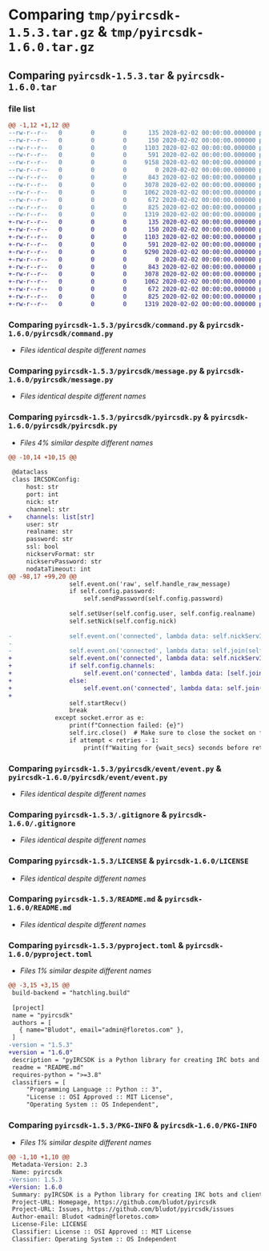 # Comparing `tmp/pyircsdk-1.5.3.tar.gz` & `tmp/pyircsdk-1.6.0.tar.gz`

## Comparing `pyircsdk-1.5.3.tar` & `pyircsdk-1.6.0.tar`

### file list

```diff
@@ -1,12 +1,12 @@
--rw-r--r--   0        0        0      135 2020-02-02 00:00:00.000000 pyircsdk-1.5.3/pyircsdk/__about__.py
--rw-r--r--   0        0        0      150 2020-02-02 00:00:00.000000 pyircsdk-1.5.3/pyircsdk/__init__.py
--rw-r--r--   0        0        0     1103 2020-02-02 00:00:00.000000 pyircsdk-1.5.3/pyircsdk/command.py
--rw-r--r--   0        0        0      591 2020-02-02 00:00:00.000000 pyircsdk-1.5.3/pyircsdk/message.py
--rw-r--r--   0        0        0     9158 2020-02-02 00:00:00.000000 pyircsdk-1.5.3/pyircsdk/pyircsdk.py
--rw-r--r--   0        0        0        0 2020-02-02 00:00:00.000000 pyircsdk-1.5.3/pyircsdk/event/__init__.py
--rw-r--r--   0        0        0      843 2020-02-02 00:00:00.000000 pyircsdk-1.5.3/pyircsdk/event/event.py
--rw-r--r--   0        0        0     3078 2020-02-02 00:00:00.000000 pyircsdk-1.5.3/.gitignore
--rw-r--r--   0        0        0     1062 2020-02-02 00:00:00.000000 pyircsdk-1.5.3/LICENSE
--rw-r--r--   0        0        0      672 2020-02-02 00:00:00.000000 pyircsdk-1.5.3/README.md
--rw-r--r--   0        0        0      825 2020-02-02 00:00:00.000000 pyircsdk-1.5.3/pyproject.toml
--rw-r--r--   0        0        0     1319 2020-02-02 00:00:00.000000 pyircsdk-1.5.3/PKG-INFO
+-rw-r--r--   0        0        0      135 2020-02-02 00:00:00.000000 pyircsdk-1.6.0/pyircsdk/__about__.py
+-rw-r--r--   0        0        0      150 2020-02-02 00:00:00.000000 pyircsdk-1.6.0/pyircsdk/__init__.py
+-rw-r--r--   0        0        0     1103 2020-02-02 00:00:00.000000 pyircsdk-1.6.0/pyircsdk/command.py
+-rw-r--r--   0        0        0      591 2020-02-02 00:00:00.000000 pyircsdk-1.6.0/pyircsdk/message.py
+-rw-r--r--   0        0        0     9290 2020-02-02 00:00:00.000000 pyircsdk-1.6.0/pyircsdk/pyircsdk.py
+-rw-r--r--   0        0        0        0 2020-02-02 00:00:00.000000 pyircsdk-1.6.0/pyircsdk/event/__init__.py
+-rw-r--r--   0        0        0      843 2020-02-02 00:00:00.000000 pyircsdk-1.6.0/pyircsdk/event/event.py
+-rw-r--r--   0        0        0     3078 2020-02-02 00:00:00.000000 pyircsdk-1.6.0/.gitignore
+-rw-r--r--   0        0        0     1062 2020-02-02 00:00:00.000000 pyircsdk-1.6.0/LICENSE
+-rw-r--r--   0        0        0      672 2020-02-02 00:00:00.000000 pyircsdk-1.6.0/README.md
+-rw-r--r--   0        0        0      825 2020-02-02 00:00:00.000000 pyircsdk-1.6.0/pyproject.toml
+-rw-r--r--   0        0        0     1319 2020-02-02 00:00:00.000000 pyircsdk-1.6.0/PKG-INFO
```

### Comparing `pyircsdk-1.5.3/pyircsdk/command.py` & `pyircsdk-1.6.0/pyircsdk/command.py`

 * *Files identical despite different names*

### Comparing `pyircsdk-1.5.3/pyircsdk/message.py` & `pyircsdk-1.6.0/pyircsdk/message.py`

 * *Files identical despite different names*

### Comparing `pyircsdk-1.5.3/pyircsdk/pyircsdk.py` & `pyircsdk-1.6.0/pyircsdk/pyircsdk.py`

 * *Files 4% similar despite different names*

```diff
@@ -10,14 +10,15 @@
 
 @dataclass
 class IRCSDKConfig:
     host: str
     port: int
     nick: str
     channel: str
+    channels: list[str]
     user: str
     realname: str
     password: str
     ssl: bool
     nickservFormat: str
     nickservPassword: str
     nodataTimeout: int
@@ -98,17 +99,20 @@
                 self.event.on('raw', self.handle_raw_message)
                 if self.config.password:
                     self.sendPassword(self.config.password)
 
                 self.setUser(self.config.user, self.config.realname)
                 self.setNick(self.config.nick)
 
-                self.event.on('connected', lambda data: self.nickServIdentify(self.config.nickservFormat,
-                                                                              self.config.nickservPassword))
-                self.event.on('connected', lambda data: self.join(self.config.channel))
+                self.event.on('connected', lambda data: self.nickServIdentify(self.config.nickservFormat, self.config.nickservPassword))
+                if self.config.channels:
+                    self.event.on('connected', lambda data: [self.join(channel) for channel in self.config.channels])
+                else:
+                    self.event.on('connected', lambda data: self.join(self.config.channel))
+
                 self.startRecv()
                 break
             except socket.error as e:
                 print(f"Connection failed: {e}")
                 self.irc.close()  # Make sure to close the socket on failure
                 if attempt < retries - 1:
                     print(f"Waiting for {wait_secs} seconds before retrying...")
```

### Comparing `pyircsdk-1.5.3/pyircsdk/event/event.py` & `pyircsdk-1.6.0/pyircsdk/event/event.py`

 * *Files identical despite different names*

### Comparing `pyircsdk-1.5.3/.gitignore` & `pyircsdk-1.6.0/.gitignore`

 * *Files identical despite different names*

### Comparing `pyircsdk-1.5.3/LICENSE` & `pyircsdk-1.6.0/LICENSE`

 * *Files identical despite different names*

### Comparing `pyircsdk-1.5.3/README.md` & `pyircsdk-1.6.0/README.md`

 * *Files identical despite different names*

### Comparing `pyircsdk-1.5.3/pyproject.toml` & `pyircsdk-1.6.0/pyproject.toml`

 * *Files 1% similar despite different names*

```diff
@@ -3,15 +3,15 @@
 build-backend = "hatchling.build"
 
 [project]
 name = "pyircsdk"
 authors = [
   { name="Bludot", email="admin@floretos.com" },
 ]
-version = "1.5.3"
+version = "1.6.0"
 description = "pyIRCSDK is a Python library for creating IRC bots and clients. It is designed to provide granular access to raw mesages and to provide an event emitter like interface for handling messages."
 readme = "README.md"
 requires-python = ">=3.8"
 classifiers = [
     "Programming Language :: Python :: 3",
     "License :: OSI Approved :: MIT License",
     "Operating System :: OS Independent",
```

### Comparing `pyircsdk-1.5.3/PKG-INFO` & `pyircsdk-1.6.0/PKG-INFO`

 * *Files 1% similar despite different names*

```diff
@@ -1,10 +1,10 @@
 Metadata-Version: 2.3
 Name: pyircsdk
-Version: 1.5.3
+Version: 1.6.0
 Summary: pyIRCSDK is a Python library for creating IRC bots and clients. It is designed to provide granular access to raw mesages and to provide an event emitter like interface for handling messages.
 Project-URL: Homepage, https://github.com/bludot/pyircsdk
 Project-URL: Issues, https://github.com/bludot/pyircsdk/issues
 Author-email: Bludot <admin@floretos.com>
 License-File: LICENSE
 Classifier: License :: OSI Approved :: MIT License
 Classifier: Operating System :: OS Independent
```

